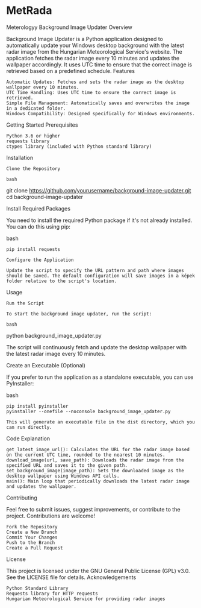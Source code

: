 # MetRada
Meterologyy Background Image Updater
Overview

Background Image Updater is a Python application designed to automatically update your Windows desktop background with the latest radar image from the Hungarian Meteorological Service's website. The application fetches the radar image every 10 minutes and updates the wallpaper accordingly. It uses UTC time to ensure that the correct image is retrieved based on a predefined schedule.
Features

    Automatic Updates: Fetches and sets the radar image as the desktop wallpaper every 10 minutes.
    UTC Time Handling: Uses UTC time to ensure the correct image is retrieved.
    Simple File Management: Automatically saves and overwrites the image in a dedicated folder.
    Windows Compatibility: Designed specifically for Windows environments.

Getting Started
Prerequisites

    Python 3.6 or higher
    requests library
    ctypes library (included with Python standard library)

Installation

    Clone the Repository

    bash

git clone https://github.com/yourusername/background-image-updater.git
cd background-image-updater

Install Required Packages

You need to install the required Python package if it's not already installed. You can do this using pip:

bash

    pip install requests

    Configure the Application

    Update the script to specify the URL pattern and path where images should be saved. The default configuration will save images in a képek folder relative to the script's location.

Usage

    Run the Script

    To start the background image updater, run the script:

    bash

python background_image_updater.py

The script will continuously fetch and update the desktop wallpaper with the latest radar image every 10 minutes.

Create an Executable (Optional)

If you prefer to run the application as a standalone executable, you can use PyInstaller:

bash

    pip install pyinstaller
    pyinstaller --onefile --noconsole background_image_updater.py

    This will generate an executable file in the dist directory, which you can run directly.

Code Explanation

    get_latest_image_url(): Calculates the URL for the radar image based on the current UTC time, rounded to the nearest 10 minutes.
    download_image(url, save_path): Downloads the radar image from the specified URL and saves it to the given path.
    set_background_image(image_path): Sets the downloaded image as the desktop wallpaper using Windows API calls.
    main(): Main loop that periodically downloads the latest radar image and updates the wallpaper.

Contributing

Feel free to submit issues, suggest improvements, or contribute to the project. Contributions are welcome!

    Fork the Repository
    Create a New Branch
    Commit Your Changes
    Push to the Branch
    Create a Pull Request

License

This project is licensed under the GNU General Public License (GPL) v3.0. See the LICENSE file for details.
Acknowledgements

    Python Standard Library
    Requests library for HTTP requests
    Hungarian Meteorological Service for providing radar images
